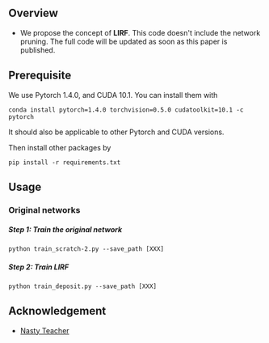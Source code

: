 
## Overview 

* We propose the concept of **LIRF**. This code doesn't include the network pruning. The full code will be updated as soon as this paper is published.


## Prerequisite
We use Pytorch 1.4.0, and CUDA 10.1. You can install them with  
~~~
conda install pytorch=1.4.0 torchvision=0.5.0 cudatoolkit=10.1 -c pytorch
~~~   
It should also be applicable to other Pytorch and CUDA versions.  


Then install other packages by
~~~
pip install -r requirements.txt
~~~

## Usage 


### Original networks 

##### Step 1: Train the original network   

~~~
python train_scratch-2.py --save_path [XXX]
~~~



##### Step 2: Train LIRF
~~~
python train_deposit.py --save_path [XXX]
~~~




## Acknowledgement
* [Nasty Teacher](https://github.com/VITA-Group/Nasty-Teacher)

